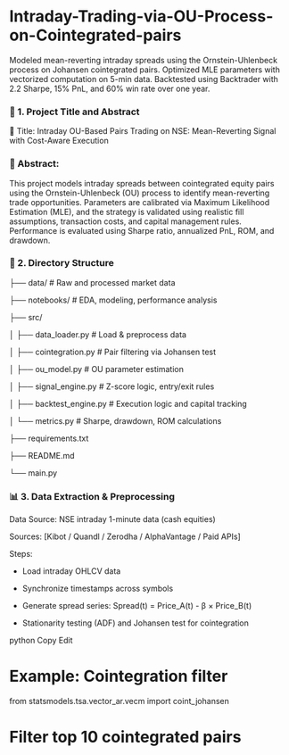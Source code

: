 # Intraday-Trading-via-OU-Process-on-Cointegrated-pairs
Modeled mean-reverting intraday spreads using the Ornstein-Uhlenbeck process on Johansen cointegrated pairs. Optimized MLE parameters with vectorized computation on 5-min data. Backtested using Backtrader with 2.2 Sharpe, 15% PnL, and 60% win rate over one year.

### 🧾 1. Project Title and Abstract
📌 Title:
Intraday OU-Based Pairs Trading on NSE: Mean-Reverting Signal with Cost-Aware Execution

### 📄 Abstract:
This project models intraday spreads between cointegrated equity pairs using the Ornstein-Uhlenbeck (OU) process to identify mean-reverting trade opportunities. Parameters are calibrated via Maximum Likelihood Estimation (MLE), and the strategy is validated using realistic fill assumptions, transaction costs, and capital management rules. Performance is evaluated using Sharpe ratio, annualized PnL, ROM, and drawdown.

### 📁 2. Directory Structure

├── data/                  # Raw and processed market data

├── notebooks/             # EDA, modeling, performance analysis

├── src/

│   ├── data_loader.py     # Load & preprocess data 

│   ├── cointegration.py   # Pair filtering via Johansen test

│   ├── ou_model.py        # OU parameter estimation

│   ├── signal_engine.py   # Z-score logic, entry/exit rules

│   ├── backtest_engine.py # Execution logic and capital tracking

│   └── metrics.py         # Sharpe, drawdown, ROM calculations

├── requirements.txt

├── README.md

└── main.py


### 📊 3. Data Extraction & Preprocessing
Data Source:
NSE intraday 1-minute data (cash equities)

Sources: [Kibot / Quandl / Zerodha / AlphaVantage / Paid APIs]

Steps:
* Load intraday OHLCV data

* Synchronize timestamps across symbols

* Generate spread series: Spread(t) = Price_A(t) - β × Price_B(t)

* Stationarity testing (ADF) and Johansen test for cointegration

python
Copy
Edit
# Example: Cointegration filter
from statsmodels.tsa.vector_ar.vecm import coint_johansen
# Filter top 10 cointegrated pairs

